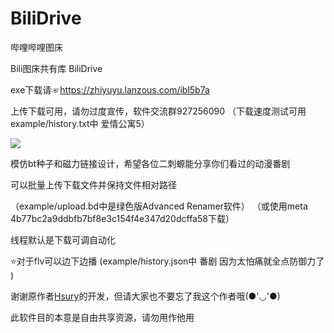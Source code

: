 # BiliDrive
哔哩哔哩图床

Bili图床共有库
BiliDrive

exe下载请☞https://zhiyuyu.lanzous.com/ibl5b7a


上传下载可用，请勿过度宣传，软件交流群927256090
（下载速度测试可用example/history.txt中 爱情公寓5）

![](https://raw.githubusercontent.com/1299172402/BiliDrive/bilibili/pic/introduction.PNG)

模仿bt种子和磁力链接设计，希望各位二刺螈能分享你们看过的动漫番剧


可以批量上传下载文件并保持文件相对路径

（example/upload.bd中是绿色版Advanced Renamer软件）
（或使用meta 4b77bc2a9ddbfb7bf8e3c154f4e347d20dcffa58下载）

线程默认是下载可调自动化

⭐对于flv可以边下边播
(example/history.json中 番剧 因为太怕痛就全点防御力了 )

谢谢原作者[Hsury](https://hsury.com/)的开发，但请大家也不要忘了我这个作者哦(●'◡'●)

此软件目的本意是自由共享资源，请勿用作他用
